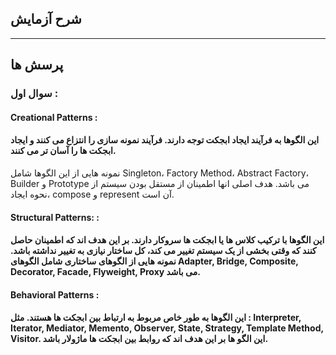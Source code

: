 ## شرح آزمایش

---
## پرسش ها

### سوال اول :
#### Creational Patterns : 
#### این الگوها به فرآیند ایجاد ابجکت توجه دارند. فرآیند نمونه سازی را انتزاع می کنند و ایجاد ابجکت ها را آسان تر می کنند.
نمونه هایی از این الگوها شامل Singleton، Factory Method، Abstract Factory، Builder و Prototype می باشد. هدف اصلی انها اطمینان از مستقل بودن سیستم از نحوه ایجاد، compose و represent آن است.
#### Structural Patterns: :
#### این الگوها با ترکیب کلاس ها یا ابجکت ها سروکار دارند. بر این هدف اند که اطمینان حاصل کنند که وقتی بخشی از یک سیستم تغییر می کند، کل ساختار نیازی به تغییر نداشته باشد. نمونه هایی از الگوهای ساختاری شامل الگوهای Adapter, Bridge, Composite, Decorator, Facade, Flyweight, Proxy  می باشد.
#### Behavioral Patterns :
#### این الگوها به طور خاص مربوط به ارتباط بین ابجکت ها هستند. مثل : Interpreter, Iterator, Mediator, Memento, Observer, State, Strategy, Template Method, Visitor. این الگو ها بر این هدف اند که روابط بین ابجکت ها ماژولار باشد.
